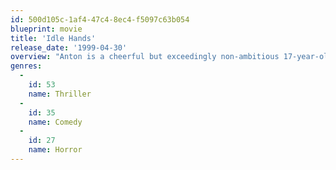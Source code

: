 ```yaml
---
id: 500d105c-1af4-47c4-8ec4-f5097c63b054
blueprint: movie
title: 'Idle Hands'
release_date: '1999-04-30'
overview: "Anton is a cheerful but exceedingly non-ambitious 17-year-old stoner who lives to stay buzzed, watch TV, and moon over Molly, the beautiful girl who lives next door. However, it turns out that the old cliché about idle hands being the devil's playground has a kernel of truth after all."
genres:
  -
    id: 53
    name: Thriller
  -
    id: 35
    name: Comedy
  -
    id: 27
    name: Horror
---
```


